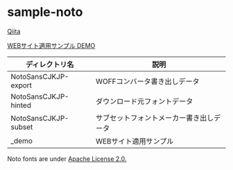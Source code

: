 # sample-noto
[Qiita](http://qiita.com/)

[WEBサイト適用サンプル DEMO](http://nowri.github.io/sample-noto/)

| ディレクトリ名 | 説明 |
| -------------------- |  -------------------- |
| NotoSansCJKJP-export | WOFFコンバータ書き出しデータ |
| NotoSansCJKJP-hinted | ダウンロード元フォントデータ |
| NotoSansCJKJP-subset | サブセットフォントメーカー書き出しデータ |
| _demo                | WEBサイト適用サンプル |

Noto fonts are under [Apache License 2.0.](http://www.apache.org/licenses/LICENSE-2.0.html)